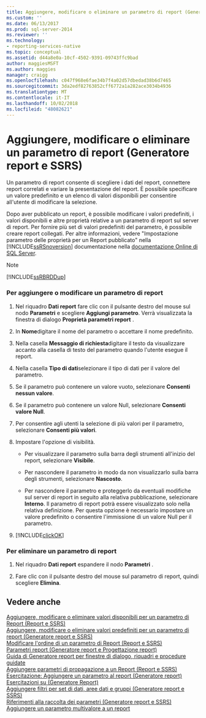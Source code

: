 ```yaml
---
title: Aggiungere, modificare o eliminare un parametro di report (Generatore report e SSRS) | Microsoft Docs
ms.custom: ''
ms.date: 06/13/2017
ms.prod: sql-server-2014
ms.reviewer: ''
ms.technology:
- reporting-services-native
ms.topic: conceptual
ms.assetid: d44a8e0a-10cf-4502-9391-09743ffc9bad
author: maggiesMSFT
ms.author: maggies
manager: craigg
ms.openlocfilehash: c047f968e6fae34b7f4a02d57dbedad38b6d7465
ms.sourcegitcommit: 3da2edf82763852cff6772a1a282ace3034b4936
ms.translationtype: MT
ms.contentlocale: it-IT
ms.lasthandoff: 10/02/2018
ms.locfileid: "48082621"
---
```

# <a name="add-change-or-delete-a-report-parameter-report-builder-and-ssrs"></a>Aggiungere, modificare o eliminare un parametro di report (Generatore report e SSRS)
  Un parametro di report consente di scegliere i dati del report, connettere report correlati e variare la presentazione del report. È possibile specificare un valore predefinito e un elenco di valori disponibili per consentire all'utente di modificare la selezione.  
  
 Dopo aver pubblicato un report, è possibile modificare i valori predefiniti, i valori disponibili e altre proprietà relative a un parametro di report sul server di report. Per fornire più set di valori predefiniti del parametro, è possibile creare report collegati. Per altre informazioni, vedere "Impostazione parametro delle proprietà per un Report pubblicato" nella [!INCLUDE[ssRSnoversion](../../includes/ssrsnoversion-md.md)] documentazione nella [documentazione Online di SQL Server](http://go.microsoft.com/fwlink/?linkid=120955).  
  
> [!NOTE]  
>  [!INCLUDE[ssRBRDDup](../../includes/ssrbrddup-md.md)]  
  
### <a name="to-add-or-edit-a-report-parameter"></a>Per aggiungere o modificare un parametro di report  
  
1.  Nel riquadro **Dati report** fare clic con il pulsante destro del mouse sul nodo **Parametri** e scegliere **Aggiungi parametro**. Verrà visualizzata la finestra di dialogo **Proprietà parametri report** .  
  
2.  In **Nome**digitare il nome del parametro o accettare il nome predefinito.  
  
3.  Nella casella **Messaggio di richiesta**digitare il testo da visualizzare accanto alla casella di testo del parametro quando l'utente esegue il report.  
  
4.  Nella casella **Tipo di dati**selezionare il tipo di dati per il valore del parametro.  
  
5.  Se il parametro può contenere un valore vuoto, selezionare **Consenti nessun valore**.  
  
6.  Se il parametro può contenere un valore Null, selezionare **Consenti valore Null**.  
  
7.  Per consentire agli utenti la selezione di più valori per il parametro, selezionare **Consenti più valori**.  
  
8.  Impostare l'opzione di visibilità.  
  
    -   Per visualizzare il parametro sulla barra degli strumenti all'inizio del report, selezionare **Visibile**.  
  
    -   Per nascondere il parametro in modo da non visualizzarlo sulla barra degli strumenti, selezionare **Nascosto**.  
  
    -   Per nascondere il parametro e proteggerlo da eventuali modifiche sul server di report in seguito alla relativa pubblicazione, selezionare **Interno**. Il parametro di report potrà essere visualizzato solo nella relativa definizione. Per questa opzione è necessario impostare un valore predefinito o consentire l'immissione di un valore Null per il parametro.  
  
9. [!INCLUDE[clickOK](../../includes/clickok-md.md)]  
  
### <a name="to-delete-a-report-parameter"></a>Per eliminare un parametro di report  
  
1.  Nel riquadro **Dati report** espandere il nodo **Parametri** .  
  
2.  Fare clic con il pulsante destro del mouse sul parametro di report, quindi scegliere **Elimina**.  
  
## <a name="see-also"></a>Vedere anche  
 [Aggiungere, modificare o eliminare valori disponibili per un parametro di Report &#40;Report e SSRS&#41;](add-change-or-delete-available-values-for-a-report-parameter.md)   
 [Aggiungere, modificare o eliminare valori predefiniti per un parametro di report &#40;Generatore report e SSRS&#41;](add-change-or-delete-default-values-for-a-report-parameter.md)   
 [Modificare l'ordine di un parametro di Report &#40;Report e SSRS&#41;](change-the-order-of-a-report-parameter-report-builder-and-ssrs.md)   
 [Parametri report &#40;Generatore report e Progettazione report&#41;](report-parameters-report-builder-and-report-designer.md)   
 [Guida di Generatore report per finestre di dialogo, riquadri e procedure guidate](../report-builder-help-for-dialog-boxes-panes-and-wizards.md)   
 [Aggiungere parametri di propagazione a un Report &#40;Report e SSRS&#41;](add-cascading-parameters-to-a-report-report-builder-and-ssrs.md)   
 [Esercitazione: Aggiungere un parametro al report &#40;Generatore report&#41;](../tutorial-add-a-parameter-to-your-report-report-builder.md)   
 [Esercitazioni su &#40;Generatore Report&#41;](../report-builder-tutorials.md)   
 [Aggiungere filtri per set di dati, aree dati e gruppi &#40;Generatore report e SSRS&#41;](add-dataset-filters-data-region-filters-and-group-filters.md)   
 [Riferimenti alla raccolta dei parametri &#40;Generatore report e SSRS&#41;](built-in-collections-parameters-collection-references-report-builder.md)   
 [Aggiungere un parametro multivalore a un report](add-a-multi-value-parameter-to-a-report.md)  
  
  
